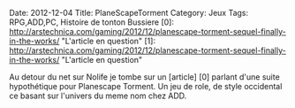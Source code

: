 Date: 2012-12-04
Title: PlaneScapeTorment
Category: Jeux
Tags: RPG,ADD,PC, Histoire de tonton Bussiere
[0]: http://arstechnica.com/gaming/2012/12/planescape-torment-sequel-finally-in-the-works/  "L'article en question"
[1]: http://arstechnica.com/gaming/2012/12/planescape-torment-sequel-finally-in-the-works/  "L'article en question"

Au detour du net sur Nolife je tombe sur un [article] [0]  parlant d'une suite hypothétique pour Planescape Torment. Un jeu de role, de style occidental ce basant sur l'univers du meme nom chez ADD.


